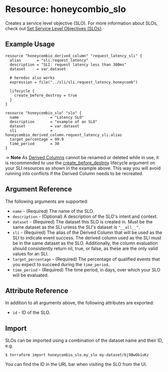 # Resource: honeycombio_slo

Creates a service level objective (SLO). For more information about SLOs, check out [Set Service Level Objectives (SLOs)](https://docs.honeycomb.io/working-with-your-data/slos/).

## Example Usage

```hcl
resource "honeycombio_derived_column" "request_latency_sli" {
  alias       = "sli.request_latency"
  description = "SLI: request latency less than 300ms"
  dataset     = var.dataset

  # heredoc also works
  expression = file("../sli/sli.request_latency.honeycomb")

  lifecycle {
    create_before_destroy = true
  }
}

resource "honeycombio_slo" "slo" {
  name              = "Latency SLO"
  description       = "example of an SLO"
  dataset           = var.dataset
  sli               = honeycombio_derived_column.request_latency_sli.alias
  target_percentage = 99.9
  time_period       = 30
}
```

-> **Note** As [Derived Columns](derived_column.md) cannot be renamed or deleted while in use, it is recommended to use the [create_before_destroy](https://developer.hashicorp.com/terraform/language/meta-arguments/lifecycle#create_before_destroy) lifecycle argument on your SLI resources as shown in the example above.
This way you will avoid running into conflicts if the Derived Column needs to be recreated.

## Argument Reference

The following arguments are supported:

* `name` - (Required) The name of the SLO.
* `description` - (Optional) A description of the SLO's intent and context.
* `dataset` - (Required) The dataset this SLO is created in. Must be the same dataset as the SLI unless the SLI's dataset is `"__all__"`.
* `sli` - (Required) The alias of the Derived Column that will be used as the SLI to indicate event success.
The derived column used as the SLI must be in the same dataset as the SLO. Additionally,
the column evaluation should consistently return nil, true, or false, as these are the only valid values for an SLI.
* `target_percentage` - (Required) The percentage of qualified events that you expect to succeed during the `time_period`.
* `time_period` - (Required) The time period, in days, over which your SLO will be evaluated.

## Attribute Reference

In addition to all arguments above, the following attributes are exported:

* `id` - ID of the SLO.

## Import

SLOs can be imported using a combination of the dataset name and their ID, e.g.

```
$ terraform import honeycombio_slo.my_slo my-dataset/bj9BwOb1uKz
```

You can find the ID in the URL bar when visiting the SLO from the UI.
